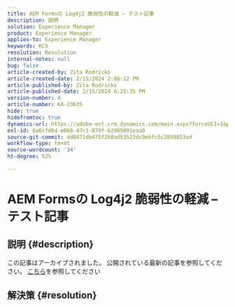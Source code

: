```yaml
---
title: AEM Formsの Log4j2 脆弱性の軽減 – テスト記事
description: 説明
solution: Experience Manager
product: Experience Manager
applies-to: Experience Manager
keywords: KCS
resolution: Resolution
internal-notes: null
bug: false
article-created-by: Zita Rodricks
article-created-date: 2/15/2024 2:08:12 PM
article-published-by: Zita Rodricks
article-published-date: 2/15/2024 6:25:35 PM
version-number: 4
article-number: KA-23635
hide: true
hidefromtoc: true
dynamics-url: https://adobe-ent.crm.dynamics.com/main.aspx?forceUCI=1&pagetype=entityrecord&etn=knowledgearticle&id=2aaf3fa6-0bcc-ee11-9079-6045bd0063aa
exl-id: 8a6cfd64-e066-47c1-879f-b2985091eaa9
source-git-commit: 4d8871db475f268ad53522dc9ebfc5c2850853ad
workflow-type: tm+mt
source-wordcount: '34'
ht-degree: 52%

---
```


# AEM Formsの Log4j2 脆弱性の軽減 – テスト記事

## 説明 {#description}

この記事はアーカイブされました。 公開されている最新の記事を参照してください。 [こちら](https://experienceleague.adobe.com/search.html?lang=ja#sort=relevancy)を参照してください

## 解決策 {#resolution}
